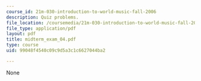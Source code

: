 ```yaml
---
course_id: 21m-030-introduction-to-world-music-fall-2006
description: Quiz problems.
file_location: /coursemedia/21m-030-introduction-to-world-music-fall-2006/99048f4540c09c9d5a3c1c6627044ba2_midterm_exam_04.pdf
file_type: application/pdf
layout: pdf
title: midterm_exam_04.pdf
type: course
uid: 99048f4540c09c9d5a3c1c6627044ba2

---
```

None